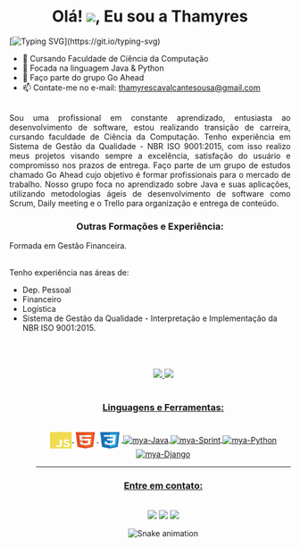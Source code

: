 
<h1 align="center">Olá! <img src="https://media.giphy.com/media/hvRJCLFzcasrR4ia7z/giphy.gif" width="30px"/>, Eu sou a Thamyres </h1>     


[![Typing SVG](https://readme-typing-svg.demolab.com?font=Exo+2&duration=4000&pause=1000&color=F72281&center=true&Center=true&width=435&lines=Desenvolvedora+Back-end+em+forma%C3%A7%C3%A3o!!)](https://git.io/typing-svg)


- 🔭 Cursando Faculdade de Ciência da Computação
- 🌱 Focada na linguagem Java & Python
- 👯 Faço parte do grupo Go Ahead
- 📫 Contate-me no e-mail: thamyrescavalcantesousa@gmail.com

<br>
<div align="justify">
Sou uma profissional em constante aprendizado, entusiasta ao desenvolvimento de software, estou realizando transição de carreira, cursando faculdade de Ciência da Computação.
Tenho experiência em Sistema de Gestão da Qualidade - NBR ISO 9001:2015, com isso realizo meus projetos visando sempre a excelência, satisfação do usuário e compromisso nos prazos de entrega.
Faço parte de um grupo de estudos chamado Go Ahead cujo objetivo é formar profissionais para o mercado de trabalho. Nosso grupo foca no aprendizado sobre Java e suas aplicações, utilizando metodologias ágeis de desenvolvimento de software como Scrum, Daily meeting e o Trello para organização e entrega de conteúdo.
</div>

<h3 align="center">Outras Formações e Experiência:</h3>
Formada em Gestão Financeira. <br> <br>

Tenho experiência nas áreas de: <br>
<ul>
  <li> Dep. Pessoal</li>
  <li> Financeiro</li>
  <li> Logística </li>
  <li> Sistema de Gestão da Qualidade - Interpretação e Implementação da NBR ISO 9001:2015.</li>
<ul>
<br>
<br>
<br>



<div align="center">
  <a href="https://github.com/Thamyresmya">
  <img height="180em" src="https://github-readme-stats.vercel.app/api?username=Thamyresmya&show_icons=true&theme=dracula&include_all_commits=true&count_private=true"/>
  <img height="180em" src="https://github-readme-stats.vercel.app/api/top-langs/?username=Thamyresmya&layout=compact&langs_count=7&theme=dracula"/>
</div>
 
 
  <div style="display: inline_block"><br>
    <h3 align="center">Linguagens e Ferramentas:</h3>
    <div align="center"><br>   
    <img align="center" alt="mya-Js" height="30" width="40" src="https://raw.githubusercontent.com/devicons/devicon/master/icons/javascript/javascript-plain.svg">
    <img align="center" alt="mya-HTML" height="30" width="40" src="https://raw.githubusercontent.com/devicons/devicon/master/icons/html5/html5-original.svg">
    <img align="center" alt="mya-CSS" height="30" width="40" src="https://raw.githubusercontent.com/devicons/devicon/master/icons/css3/css3-original.svg">
    <img align="center" alt="mya-Java" height="30" width="40" src="https://cdn.jsdelivr.net/gh/devicons/devicon/icons/java/java-original-wordmark.svg">
    <img align="center" alt="mya-Sprint" height="30" width="30" src="https://camo.githubusercontent.com/2cbbf5ca53964ce3051c6e93fbdd681459487365c5e0b9b7ab638587767506f9/68747470733a2f2f63646e2e6a7364656c6976722e6e65742f67682f64657669636f6e732f64657669636f6e2f69636f6e732f737072696e672f737072696e672d6f726967696e616c2e737667"> 
    <img align="center" alt="mya-Python" height="30" width="30" src="https://upload.wikimedia.org/wikipedia/commons/c/c3/Python-logo-notext.svg">
    <img align="center" alt="mya-Django" height="100" width="60" src="https://www.djangoproject.com/m/img/logos/django-logo-negative.svg">   
  </div>
  
*******************  
  <div> 
  <h3 align="center">Entre em contato:</h3>
  <div align="center"><br>  
  <a href="https://www.instagram.com/thamyres__cavalcante/" target="_blank"><img src="https://img.shields.io/badge/-Instagram-%23E4405F?style=for-the-badge&logo=instagram&logoColor=white" target="_blank"></a>
  <a href="https://www.linkedin.com/in/thamyrescavalcante/" target="_blank"><img src="https://img.shields.io/badge/-LinkedIn-%230077B5?style=for-the-badge&logo=linkedin&logoColor=white" target="_blank"></a> 
    <a href = "mailto:thamyrescavalcantesousa@gmail.com"><img src="https://img.shields.io/badge/Gmail-D14836?style=for-the-badge&logo=gmail&logoColor=white" target="_blank"></a> 
  <div>   
  
  ![Snake animation](https://github.com/thamyresmya/thamyresmya/blob/output/github-contribution-grid-snake.svg)
  
</div>
  

